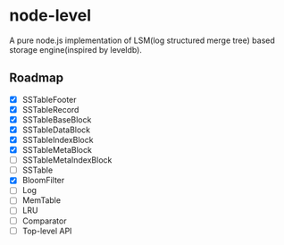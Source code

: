 # node-level
A pure node.js implementation of LSM(log structured merge tree) based storage engine(inspired by leveldb).

## Roadmap
- [x] SSTableFooter
- [x] SSTableRecord
- [x] SSTableBaseBlock
- [x] SSTableDataBlock
- [x] SSTableIndexBlock
- [x] SSTableMetaBlock
- [ ] SSTableMetaIndexBlock
- [ ] SSTable
- [x] BloomFilter
- [ ] Log
- [ ] MemTable
- [ ] LRU
- [ ] Comparator
- [ ] Top-level API
